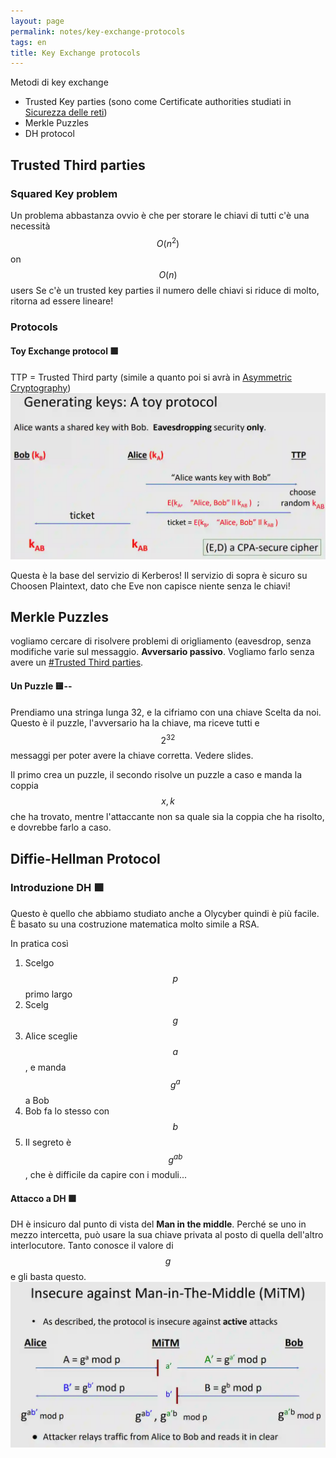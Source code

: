 ```yaml
---
layout: page
permalink: notes/key-exchange-protocols
tags: en
title: Key Exchange protocols
---
```


Metodi di key exchange
- Trusted Key parties (sono come Certificate authorities studiati in [Sicurezza delle reti](/notes/sicurezza-delle-reti))
- Merkle Puzzles
- DH protocol

## Trusted Third parties

### Squared Key problem


Un problema abbastanza ovvio è che per storare le chiavi di tutti c'è una necessità $$O(n^{2})$$ on $$O(n)$$ users
Se c'è un trusted key parties il numero delle chiavi si riduce di molto, ritorna ad essere lineare!


### Protocols

#### Toy Exchange protocol 🟩
TTP = Trusted Third party (simile a quanto poi si avrà in [Asymmetric Cryptography](/notes/asymmetric-cryptography))
<img src="/images/notes/Key Exchange protocols-20240312110014411.webp" alt="Key Exchange protocols-20240312110014411">

Questa è la base del servizio di Kerberos!
Il servizio di sopra è sicuro su Choosen Plaintext, dato che Eve non capisce niente senza le chiavi!

## Merkle Puzzles
vogliamo cercare di risolvere problemi di origliamento (eavesdrop, senza modifiche varie sul messaggio. **Avversario passivo**.
Vogliamo farlo senza avere un [#Trusted Third parties](#trusted-third-parties).
#### Un Puzzle 🟨--
Prendiamo una stringa lunga 32, e la cifriamo con una chiave Scelta da noi. Questo è il puzzle, l'avversario ha la chiave, ma riceve tutti e $$2^{32}$$ messaggi per poter avere la chiave corretta.
Vedere slides.

Il primo crea un puzzle, il secondo risolve un puzzle a caso e manda la coppia $$x, k$$ che ha trovato, mentre l'attaccante non sa quale sia la coppia che ha risolto, e dovrebbe farlo a caso.

## Diffie-Hellman Protocol

### Introduzione DH 🟩
Questo è quello che abbiamo studiato anche a Olycyber quindi è più facile. È basato su una costruzione matematica molto simile a RSA.

In pratica così
1. Scelgo $$p$$ primo largo
2. Scelg $$g$$
3. Alice sceglie $$a$$, e manda $$g^{a}$$ a Bob
4. Bob fa lo stesso con $$b$$
5. Il segreto è $$g^{ab}$$ , che è difficile da capire con i moduli...

#### Attacco a DH 🟩
DH è insicuro dal punto di vista del **Man in the middle**. Perché se uno in mezzo intercetta, può usare la sua chiave privata al posto di quella dell'altro interlocutore. Tanto conosce il valore di $$g$$ e gli basta questo.
<img src="/images/notes/Key Exchange protocols-20240314093203133.webp" alt="Key Exchange protocols-20240314093203133">